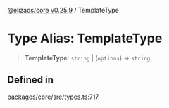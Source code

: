 [@elizaos/core v0.25.9](../index.md) / TemplateType

# Type Alias: TemplateType

> **TemplateType**: `string` \| (`options`) => `string`

## Defined in

[packages/core/src/types.ts:717](https://github.com/elizaOS/eliza/blob/main/packages/core/src/types.ts#L717)
